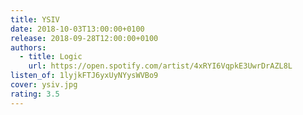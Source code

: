 ```yaml
---
title: YSIV
date: 2018-10-03T13:00:00+0100
release: 2018-09-28T12:00:00+0100
authors:
  - title: Logic
    url: https://open.spotify.com/artist/4xRYI6VqpkE3UwrDrAZL8L
listen_of: 1lyjkFTJ6yxUyNYysWVBo9
cover: ysiv.jpg
rating: 3.5
---
```

